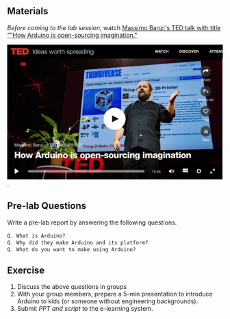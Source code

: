 ## Materials 

*Before coming to the lab session*, watch [Massimo Banzi's TED talk with title ""How Arduino is open-sourcing imagination."](https://www.ted.com/talks/massimo_banzi_how_arduino_is_open_sourcing_imagination)

[![TED](TED-Banzi.png)](https://www.ted.com/talks/massimo_banzi_how_arduino_is_open_sourcing_imagination).



## Pre-lab Questions

Write a pre-lab report by answering the following questions.

```
Q. What is Arduino? 
Q. Why did they make Arduino and its platform?
Q. What do you want to make using Arduino?
```

## Exercise

1. Discuss the above questions in groups
2. With your group members, prepare a 5-min presentation to introduce Arduino to kids (or someone without engineering backgrounds).
3. Submit *PPT and script* to the e-learning system.
